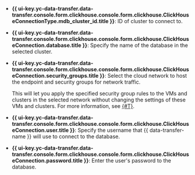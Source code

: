 * **{{ ui-key.yc-data-transfer.data-transfer.console.form.clickhouse.console.form.clickhouse.ClickHouseConnectionType.mdb_cluster_id.title }}**: ID of cluster to connect to.

* **{{ ui-key.yc-data-transfer.data-transfer.console.form.clickhouse.console.form.clickhouse.ClickHouseConnection.database.title }}**: Specify the name of the database in the selected cluster.

* **{{ ui-key.yc-data-transfer.data-transfer.console.form.clickhouse.console.form.clickhouse.ClickHouseConnection.security_groups.title }}**: Select the cloud network to host the endpoint and security groups for network traffic.

   This will let you apply the specified security group rules to the VMs and clusters in the selected network without changing the settings of these VMs and clusters. For more information, see [{#T}](../../../../data-transfer/concepts/network.md).

* **{{ ui-key.yc-data-transfer.data-transfer.console.form.clickhouse.console.form.clickhouse.ClickHouseConnection.user.title }}**: Specify the username that {{ data-transfer-name }} will use to connect to the database.

* **{{ ui-key.yc-data-transfer.data-transfer.console.form.clickhouse.console.form.clickhouse.ClickHouseConnection.password.title }}**: Enter the user's password to the database.
